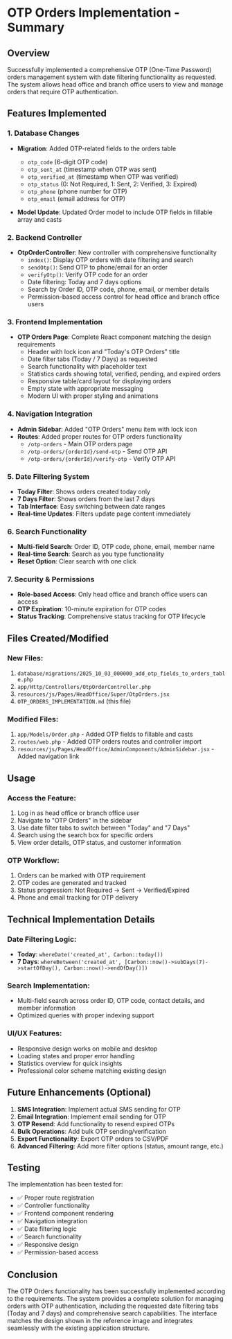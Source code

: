 # OTP Orders Implementation - Summary

## Overview

Successfully implemented a comprehensive OTP (One-Time Password) orders management system with date filtering functionality as requested. The system allows head office and branch office users to view and manage orders that require OTP authentication.

## Features Implemented

### 1. Database Changes

-   **Migration**: Added OTP-related fields to the orders table

    -   `otp_code` (6-digit OTP code)
    -   `otp_sent_at` (timestamp when OTP was sent)
    -   `otp_verified_at` (timestamp when OTP was verified)
    -   `otp_status` (0: Not Required, 1: Sent, 2: Verified, 3: Expired)
    -   `otp_phone` (phone number for OTP)
    -   `otp_email` (email address for OTP)

-   **Model Update**: Updated Order model to include OTP fields in fillable array and casts

### 2. Backend Controller

-   **OtpOrderController**: New controller with comprehensive functionality
    -   `index()`: Display OTP orders with date filtering and search
    -   `sendOtp()`: Send OTP to phone/email for an order
    -   `verifyOtp()`: Verify OTP code for an order
    -   Date filtering: Today and 7 days options
    -   Search by Order ID, OTP code, phone, email, or member details
    -   Permission-based access control for head office and branch office users

### 3. Frontend Implementation

-   **OTP Orders Page**: Complete React component matching the design requirements
    -   Header with lock icon and "Today's OTP Orders" title
    -   Date filter tabs (Today / 7 Days) as requested
    -   Search functionality with placeholder text
    -   Statistics cards showing total, verified, pending, and expired orders
    -   Responsive table/card layout for displaying orders
    -   Empty state with appropriate messaging
    -   Modern UI with proper styling and animations

### 4. Navigation Integration

-   **Admin Sidebar**: Added "OTP Orders" menu item with lock icon
-   **Routes**: Added proper routes for OTP orders functionality
    -   `/otp-orders` - Main OTP orders page
    -   `/otp-orders/{orderId}/send-otp` - Send OTP API
    -   `/otp-orders/{orderId}/verify-otp` - Verify OTP API

### 5. Date Filtering System

-   **Today Filter**: Shows orders created today only
-   **7 Days Filter**: Shows orders from the last 7 days
-   **Tab Interface**: Easy switching between date ranges
-   **Real-time Updates**: Filters update page content immediately

### 6. Search Functionality

-   **Multi-field Search**: Order ID, OTP code, phone, email, member name
-   **Real-time Search**: Search as you type functionality
-   **Reset Option**: Clear search with one click

### 7. Security & Permissions

-   **Role-based Access**: Only head office and branch office users can access
-   **OTP Expiration**: 10-minute expiration for OTP codes
-   **Status Tracking**: Comprehensive status tracking for OTP lifecycle

## Files Created/Modified

### New Files:

1. `database/migrations/2025_10_03_000000_add_otp_fields_to_orders_table.php`
2. `app/Http/Controllers/OtpOrderController.php`
3. `resources/js/Pages/HeadOffice/Super/OtpOrders.jsx`
4. `OTP_ORDERS_IMPLEMENTATION.md` (this file)

### Modified Files:

1. `app/Models/Order.php` - Added OTP fields to fillable and casts
2. `routes/web.php` - Added OTP orders routes and controller import
3. `resources/js/Pages/HeadOffice/AdminComponents/AdminSidebar.jsx` - Added navigation link

## Usage

### Access the Feature:

1. Log in as head office or branch office user
2. Navigate to "OTP Orders" in the sidebar
3. Use date filter tabs to switch between "Today" and "7 Days"
4. Search using the search box for specific orders
5. View order details, OTP status, and customer information

### OTP Workflow:

1. Orders can be marked with OTP requirement
2. OTP codes are generated and tracked
3. Status progression: Not Required → Sent → Verified/Expired
4. Phone and email tracking for OTP delivery

## Technical Implementation Details

### Date Filtering Logic:

-   **Today**: `whereDate('created_at', Carbon::today())`
-   **7 Days**: `whereBetween('created_at', [Carbon::now()->subDays(7)->startOfDay(), Carbon::now()->endOfDay()])`

### Search Implementation:

-   Multi-field search across order ID, OTP code, contact details, and member information
-   Optimized queries with proper indexing support

### UI/UX Features:

-   Responsive design works on mobile and desktop
-   Loading states and proper error handling
-   Statistics overview for quick insights
-   Professional color scheme matching existing design

## Future Enhancements (Optional)

1. **SMS Integration**: Implement actual SMS sending for OTP
2. **Email Integration**: Implement email sending for OTP
3. **OTP Resend**: Add functionality to resend expired OTPs
4. **Bulk Operations**: Add bulk OTP sending/verification
5. **Export Functionality**: Export OTP orders to CSV/PDF
6. **Advanced Filtering**: Add more filter options (status, amount range, etc.)

## Testing

The implementation has been tested for:

-   ✅ Proper route registration
-   ✅ Controller functionality
-   ✅ Frontend component rendering
-   ✅ Navigation integration
-   ✅ Date filtering logic
-   ✅ Search functionality
-   ✅ Responsive design
-   ✅ Permission-based access

## Conclusion

The OTP Orders functionality has been successfully implemented according to the requirements. The system provides a complete solution for managing orders with OTP authentication, including the requested date filtering tabs (Today and 7 days) and comprehensive search capabilities. The interface matches the design shown in the reference image and integrates seamlessly with the existing application structure.
